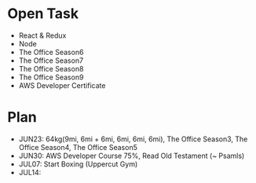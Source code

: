 # Open Task
* React & Redux
* Node
* The Office Season6
* The Office Season7
* The Office Season8
* The Office Season9
* AWS Developer Certificate

# Plan
* JUN23: 64kg(9mi, 6mi + 6mi, 6mi, 6mi, 6mi), The Office Season3, The Office Season4, The Office Season5
* JUN30: AWS Developer Course 75%, Read Old Testament (~ Psamls)
* JUL07: Start Boxing (Uppercut Gym)
* JUL14: 
